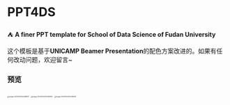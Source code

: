 # PPT4DS
:tent: **A finer PPT template for School of Data Science of Fudan University**

这个模板是基于**UNICAMP Beamer Presentation**的配色方案改进的。如果有任何改动问题，欢迎留言~

### 预览

<img src="C:\Users\胡一凡\Desktop\PPT_sample\image-show-1" alt="image-20221022122258917" style="zoom: 25%;" />

<img src="C:\Users\胡一凡\Desktop\PPT_sample\image-show-2" alt="image-20221022122319463" style="zoom: 25%;" />

<img src="C:\Users\胡一凡\Desktop\PPT_sample\image-show-3" alt="image-20221022122431629" style="zoom:25%;" />
